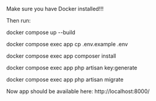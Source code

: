 Make sure you have Docker installed!!!

Then run:

docker compose up --build

docker compose exec app cp .env.example .env

docker compose exec app composer install

docker compose exec app php artisan key:generate

docker compose exec app php artisan migrate

Now app should be available here: 
http://localhost:8000/
